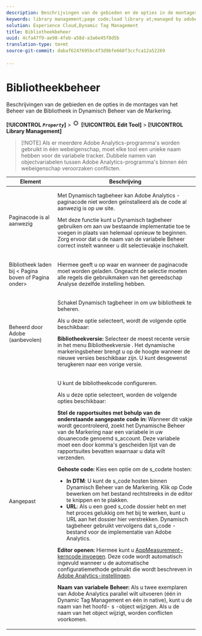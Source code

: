 ```yaml
---
description: Beschrijvingen van de gebieden en de opties in de montages van het Beheer van de Bibliotheek in Dynamisch Beheer van de Markering.
keywords: library management;page code;load library at;managed by adobe;custom;code hosted;s_code hosted
solution: Experience Cloud,Dynamic Tag Management
title: Bibliotheekbeheer
uuid: 4cfa47f9-ae98-4feb-a58d-a3a6e45f8d5b
translation-type: tm+mt
source-git-commit: dabaf6247695bc4f3d9bfe668f3ccfca12a52269

---
```



# Bibliotheekbeheer

Beschrijvingen van de gebieden en de opties in de montages van het Beheer van de Bibliotheek in Dynamisch Beheer van de Markering.

**[!UICONTROL  *`Property`*]** > ![](assets/settings_gear.png) **[!UICONTROL Edit Tool]** > **[!UICONTROL Library Management]**

>[!NOTE] Als er meerdere Adobe Analytics-programma&#39;s worden gebruikt in één webeigenschap, moet elke tool een unieke naam hebben voor de variabele tracker. Dubbele namen van objectvariabelen tussen Adobe Analytics-programma&#39;s binnen één webeigenschap veroorzaken conflicten.

<table id="table_2758C770C91B4025AD74009B360D71F7"> 
 <thead> 
  <tr> 
   <th colname="col1" class="entry"> Element </th> 
   <th colname="col2" class="entry"> Beschrijving </th> 
  </tr> 
 </thead>
 <tbody> 
  <tr> 
   <td colname="col1"> <p>Paginacode is al aanwezig </p> </td> 
   <td colname="col2"> <p> Met Dynamisch tagbeheer kan <span class="keyword"> Adobe Analytics</span> -paginacode niet worden geïnstalleerd als de code al aanwezig is op uw site. </p> <p>Met deze functie kunt u Dynamisch tagbeheer gebruiken om aan uw bestaande implementatie toe te voegen in plaats van helemaal opnieuw te beginnen. Zorg ervoor dat u de naam van de variabele Beheer correct instelt wanneer u dit selectievakje inschakelt. </p> </td> 
  </tr> 
  <tr> 
   <td colname="col1"> <p>Bibliotheek laden bij &lt;<span class="term"> Pagina boven</span> of <span class="term"> Pagina onder</span>&gt; </p> </td> 
   <td colname="col2"> <p>Hiermee geeft u op waar en wanneer de paginacode moet worden geladen. Ongeacht de selectie moeten alle regels die gebruikmaken van het gereedschap Analyse dezelfde instelling hebben. </p> </td> 
  </tr> 
  <tr> 
   <td colname="col1"> <p>Beheerd door Adobe (aanbevolen) </p> </td> 
   <td colname="col2"> <p>Schakel Dynamisch tagbeheer in om uw bibliotheek te beheren. </p> <p>Als u deze optie selecteert, wordt de volgende optie beschikbaar: </p> <p> <b>Bibliotheekversie: </b>Selecteer de meest recente versie in het menu <span class="wintitle"> Bibliotheekversie</span> . Het dynamische markeringsbeheer brengt u op de hoogte wanneer de nieuwe versies beschikbaar zijn. U kunt desgewenst terugkeren naar een vorige versie. </p> </td> 
  </tr> 
  <tr> 
   <td colname="col1"> <p> Aangepast </p> </td> 
   <td colname="col2"> <p>U kunt de bibliotheekcode configureren. </p> <p>Als u deze optie selecteert, worden de volgende opties beschikbaar: </p> <p> <b>Stel de rapportsuites met behulp van de onderstaande aangepaste code in: </b>Wanneer dit vakje wordt gecontroleerd, zoekt het Dynamische Beheer van de Markering naar een variabele in uw douanecode genoemd <span class="varname"> s_account</span>. Deze variabele moet een door komma's gescheiden lijst van de rapportsuites bevatten waarnaar u data wilt verzenden. </p> <p> <b>Gehoste code: </b>Kies een optie om de <span class="filepath"> s_code</span>te hosten: </p> 
    <ul id="ul_FC395283365A4BBAA8A5FE5871D16EC6"> 
     <li id="li_36D733C533CE40F1868309130551D4DE"> <b>In DTM</b>: U kunt de <span class="filepath"> s_code</span> hosten binnen Dynamisch Beheer van de Markering. Klik op Code <span class="uicontrol"></span> bewerken om het bestand rechtstreeks in de editor te knippen en te plakken. </li> 
     <li id="li_A64734C66D254079A5E16DC8DBEDA3F6"> <b>URL</b>: Als u een goed <span class="filepath"> s_code</span> dossier hebt en met het proces gelukkig om het bij te werken, kunt u URL aan het dossier hier verstrekken. Dynamisch tagbeheer gebruikt vervolgens dat <span class="filepath"> s_code</span> -bestand voor de implementatie van <span class="keyword"> Adobe Analytics</span>. </li> 
    </ul> <p> <b>Editor openen:</b> Hiermee kunt u <a href="/help/implement/other/dtm/c-aa-tool/t-appmeasurement-code.md"  >AppMeasurement-kerncode invoegen</a>. Deze code wordt automatisch ingevuld wanneer u de automatische configuratiemethode gebruikt die wordt beschreven in <a href="/help/implement/other/dtm/c-aa-tool/analytics-dtm.md"  >Adobe Analytics-instellingen</a>. </p> <p> <b>Naam van variabele Beheer: </b>Als u twee exemplaren van <span class="keyword"> Adobe Analytics</span> parallel wilt uitvoeren (één in Dynamic Tag Management en één in native), kunt u de naam van het hoofd- <span class="term"> s</span> -object wijzigen. Als u de naam van het object wijzigt, worden conflicten voorkomen. </p> </td> 
  </tr> 
 </tbody> 
</table>

